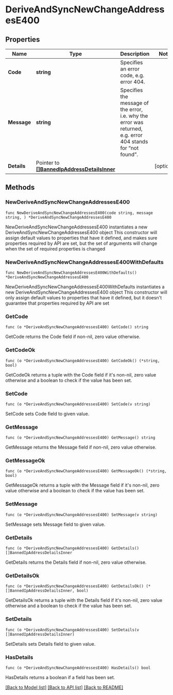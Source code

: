 # DeriveAndSyncNewChangeAddressesE400

## Properties

Name | Type | Description | Notes
------------ | ------------- | ------------- | -------------
**Code** | **string** | Specifies an error code, e.g. error 404. | 
**Message** | **string** | Specifies the message of the error, i.e. why the error was returned, e.g. error 404 stands for “not found”. | 
**Details** | Pointer to [**[]BannedIpAddressDetailsInner**](BannedIpAddressDetailsInner.md) |  | [optional] 

## Methods

### NewDeriveAndSyncNewChangeAddressesE400

`func NewDeriveAndSyncNewChangeAddressesE400(code string, message string, ) *DeriveAndSyncNewChangeAddressesE400`

NewDeriveAndSyncNewChangeAddressesE400 instantiates a new DeriveAndSyncNewChangeAddressesE400 object
This constructor will assign default values to properties that have it defined,
and makes sure properties required by API are set, but the set of arguments
will change when the set of required properties is changed

### NewDeriveAndSyncNewChangeAddressesE400WithDefaults

`func NewDeriveAndSyncNewChangeAddressesE400WithDefaults() *DeriveAndSyncNewChangeAddressesE400`

NewDeriveAndSyncNewChangeAddressesE400WithDefaults instantiates a new DeriveAndSyncNewChangeAddressesE400 object
This constructor will only assign default values to properties that have it defined,
but it doesn't guarantee that properties required by API are set

### GetCode

`func (o *DeriveAndSyncNewChangeAddressesE400) GetCode() string`

GetCode returns the Code field if non-nil, zero value otherwise.

### GetCodeOk

`func (o *DeriveAndSyncNewChangeAddressesE400) GetCodeOk() (*string, bool)`

GetCodeOk returns a tuple with the Code field if it's non-nil, zero value otherwise
and a boolean to check if the value has been set.

### SetCode

`func (o *DeriveAndSyncNewChangeAddressesE400) SetCode(v string)`

SetCode sets Code field to given value.


### GetMessage

`func (o *DeriveAndSyncNewChangeAddressesE400) GetMessage() string`

GetMessage returns the Message field if non-nil, zero value otherwise.

### GetMessageOk

`func (o *DeriveAndSyncNewChangeAddressesE400) GetMessageOk() (*string, bool)`

GetMessageOk returns a tuple with the Message field if it's non-nil, zero value otherwise
and a boolean to check if the value has been set.

### SetMessage

`func (o *DeriveAndSyncNewChangeAddressesE400) SetMessage(v string)`

SetMessage sets Message field to given value.


### GetDetails

`func (o *DeriveAndSyncNewChangeAddressesE400) GetDetails() []BannedIpAddressDetailsInner`

GetDetails returns the Details field if non-nil, zero value otherwise.

### GetDetailsOk

`func (o *DeriveAndSyncNewChangeAddressesE400) GetDetailsOk() (*[]BannedIpAddressDetailsInner, bool)`

GetDetailsOk returns a tuple with the Details field if it's non-nil, zero value otherwise
and a boolean to check if the value has been set.

### SetDetails

`func (o *DeriveAndSyncNewChangeAddressesE400) SetDetails(v []BannedIpAddressDetailsInner)`

SetDetails sets Details field to given value.

### HasDetails

`func (o *DeriveAndSyncNewChangeAddressesE400) HasDetails() bool`

HasDetails returns a boolean if a field has been set.


[[Back to Model list]](../README.md#documentation-for-models) [[Back to API list]](../README.md#documentation-for-api-endpoints) [[Back to README]](../README.md)


